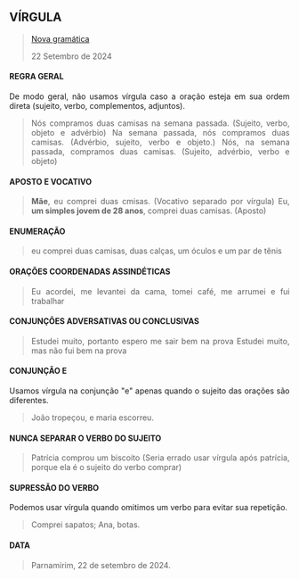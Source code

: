 <div align='justify'>

## VÍRGULA

>[Nova gramática](http://www.novagramaticaonline.com/2015/01/gramatica-online-virgula.html)
>
>22 Setembro de 2024

#### REGRA GERAL
De modo geral, não usamos vírgula caso a oração esteja em sua ordem direta (sujeito, verbo, complementos, adjuntos).

>Nós compramos duas camisas na semana passada. (Sujeito, verbo, objeto e advérbio)
>Na semana passada, nós compramos duas camisas. (Advérbio, sujeito, verbo e objeto.)
>Nós, na semana passada, compramos duas camisas. (Sujeito, advérbio, verbo e objeto)

#### APOSTO E VOCATIVO

>**Mãe**, eu comprei duas cmisas. (Vocativo separado por vírgula)
>Eu, **um simples jovem de 28 anos**, comprei duas camisas. (Aposto)

#### ENUMERAÇÃO

>eu comprei duas camisas, duas calças, um óculos e um par de tênis

#### ORAÇÕES COORDENADAS ASSINDÉTICAS

>Eu acordei, me levantei da cama, tomei café, me arrumei e fui trabalhar

#### CONJUNÇÕES ADVERSATIVAS OU CONCLUSIVAS

>Estudei muito, portanto espero me sair bem na prova
>Estudei muito, mas não fui bem na prova

#### CONJUNÇÃO E

Usamos vírgula na conjunção "e" apenas quando o sujeito das orações são diferentes.

>João tropeçou, e maria escorreu.

#### NUNCA SEPARAR O VERBO DO SUJEITO

>Patrícia comprou um biscoito (Seria errado usar vírgula após patrícia, porque ela é o sujeito do verbo comprar)

#### SUPRESSÃO DO VERBO

Podemos usar vírgula quando omitimos um verbo para evitar sua repetição.

>Comprei sapatos; Ana, botas.

#### DATA

>Parnamirim, 22 de setembro de 2024.


</div>
